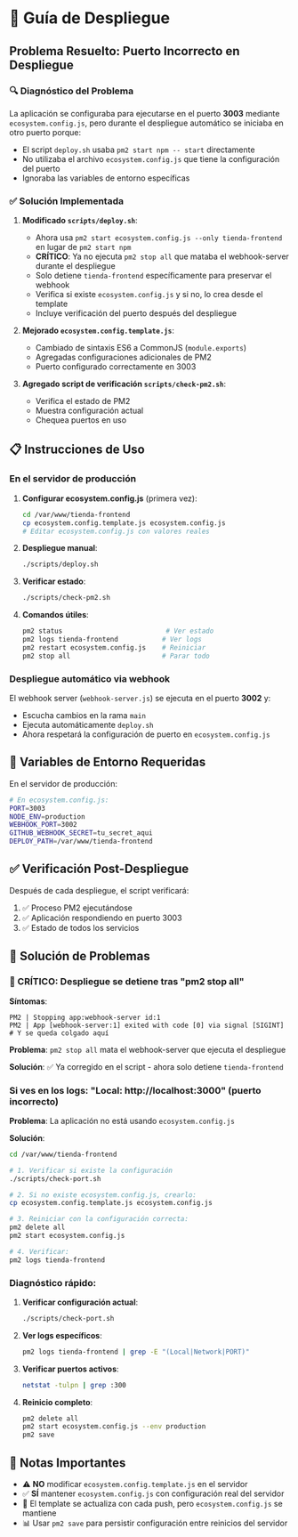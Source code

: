 # 🚀 Guía de Despliegue

## Problema Resuelto: Puerto Incorrecto en Despliegue

### 🔍 Diagnóstico del Problema

La aplicación se configuraba para ejecutarse en el puerto **3003** mediante `ecosystem.config.js`, pero durante el despliegue automático se iniciaba en otro puerto porque:

- El script `deploy.sh` usaba `pm2 start npm -- start` directamente
- No utilizaba el archivo `ecosystem.config.js` que tiene la configuración del puerto
- Ignoraba las variables de entorno específicas

### ✅ Solución Implementada

1. **Modificado `scripts/deploy.sh`**:
   - Ahora usa `pm2 start ecosystem.config.js --only tienda-frontend` en lugar de `pm2 start npm`
   - **CRÍTICO**: Ya no ejecuta `pm2 stop all` que mataba el webhook-server durante el despliegue
   - Solo detiene `tienda-frontend` específicamente para preservar el webhook
   - Verifica si existe `ecosystem.config.js` y si no, lo crea desde el template
   - Incluye verificación del puerto después del despliegue

2. **Mejorado `ecosystem.config.template.js`**:
   - Cambiado de sintaxis ES6 a CommonJS (`module.exports`)
   - Agregadas configuraciones adicionales de PM2
   - Puerto configurado correctamente en 3003

3. **Agregado script de verificación `scripts/check-pm2.sh`**:
   - Verifica el estado de PM2
   - Muestra configuración actual
   - Chequea puertos en uso

## 📋 Instrucciones de Uso

### En el servidor de producción

1. **Configurar ecosystem.config.js** (primera vez):

   ```bash
   cd /var/www/tienda-frontend
   cp ecosystem.config.template.js ecosystem.config.js
   # Editar ecosystem.config.js con valores reales
   ```

2. **Despliegue manual**:

   ```bash
   ./scripts/deploy.sh
   ```

3. **Verificar estado**:

   ```bash
   ./scripts/check-pm2.sh
   ```

4. **Comandos útiles**:

   ```bash
   pm2 status                          # Ver estado
   pm2 logs tienda-frontend           # Ver logs
   pm2 restart ecosystem.config.js    # Reiniciar
   pm2 stop all                       # Parar todo
   ```

### Despliegue automático via webhook

El webhook server (`webhook-server.js`) se ejecuta en el puerto **3002** y:

- Escucha cambios en la rama `main`
- Ejecuta automáticamente `deploy.sh`
- Ahora respetará la configuración de puerto en `ecosystem.config.js`

## 🔧 Variables de Entorno Requeridas

En el servidor de producción:

```bash
# En ecosystem.config.js:
PORT=3003
NODE_ENV=production
WEBHOOK_PORT=3002
GITHUB_WEBHOOK_SECRET=tu_secret_aqui
DEPLOY_PATH=/var/www/tienda-frontend
```

## ✅ Verificación Post-Despliegue

Después de cada despliegue, el script verificará:

1. ✅ Proceso PM2 ejecutándose
2. ✅ Aplicación respondiendo en puerto 3003
3. ✅ Estado de todos los servicios

## 🚨 Solución de Problemas

### 🛑 CRÍTICO: Despliegue se detiene tras "pm2 stop all"

**Síntomas**: 
```
PM2 | Stopping app:webhook-server id:1
PM2 | App [webhook-server:1] exited with code [0] via signal [SIGINT]
# Y se queda colgado aquí
```

**Problema**: `pm2 stop all` mata el webhook-server que ejecuta el despliegue

**Solución**: ✅ Ya corregido en el script - ahora solo detiene `tienda-frontend`

### Si ves en los logs: "Local: http://localhost:3000" (puerto incorrecto)

**Problema**: La aplicación no está usando `ecosystem.config.js`

**Solución**:
```bash
cd /var/www/tienda-frontend

# 1. Verificar si existe la configuración
./scripts/check-port.sh

# 2. Si no existe ecosystem.config.js, crearlo:
cp ecosystem.config.template.js ecosystem.config.js

# 3. Reiniciar con la configuración correcta:
pm2 delete all
pm2 start ecosystem.config.js

# 4. Verificar:
pm2 logs tienda-frontend
```

### Diagnóstico rápido:

1. **Verificar configuración actual**:
   ```bash
   ./scripts/check-port.sh
   ```

2. **Ver logs específicos**:
   ```bash
   pm2 logs tienda-frontend | grep -E "(Local|Network|PORT)"
   ```

3. **Verificar puertos activos**:
   ```bash
   netstat -tulpn | grep :300
   ```

4. **Reinicio completo**:
   ```bash
   pm2 delete all
   pm2 start ecosystem.config.js --env production
   pm2 save
   ```

## 📝 Notas Importantes

- ⚠️ **NO** modificar `ecosystem.config.template.js` en el servidor
- ✅ **SÍ** mantener `ecosystem.config.js` con configuración real del servidor  
- 🔄 El template se actualiza con cada push, pero `ecosystem.config.js` se mantiene
- 📊 Usar `pm2 save` para persistir configuración entre reinicios del servidor

